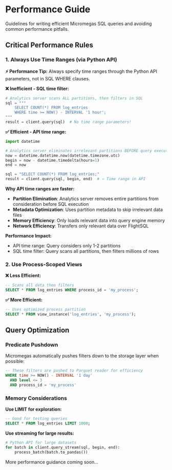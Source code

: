 # Performance Guide

Guidelines for writing efficient Micromegas SQL queries and avoiding common performance pitfalls.

## Critical Performance Rules

### 1. Always Use Time Ranges (via Python API)

**⚡ Performance Tip:** Always specify time ranges through the Python API parameters, not in SQL WHERE clauses.

**❌ Inefficient - SQL time filter:**
```python
# Analytics server scans ALL partitions, then filters in SQL
sql = """
    SELECT COUNT(*) FROM log_entries 
    WHERE time >= NOW() - INTERVAL '1 hour';
"""
result = client.query(sql)  # No time range parameters!
```

**✅ Efficient - API time range:**
```python
import datetime

# Analytics server eliminates irrelevant partitions BEFORE query execution
now = datetime.datetime.now(datetime.timezone.utc)
begin = now - datetime.timedelta(hours=1)
end = now

sql = "SELECT COUNT(*) FROM log_entries;"
result = client.query(sql, begin, end)  # ⭐ Time range in API
```

**Why API time ranges are faster:**
- **Partition Elimination**: Analytics server removes entire partitions from consideration before SQL execution
- **Metadata Optimization**: Uses partition metadata to skip irrelevant data files  
- **Memory Efficiency**: Only loads relevant data into query engine memory
- **Network Efficiency**: Transfers only relevant data over FlightSQL

**Performance Impact:**
- API time range: Query considers only 1-2 partitions
- SQL time filter: Query scans all partitions, then filters millions of rows

### 2. Use Process-Scoped Views

**❌ Less Efficient:**
```sql
-- Scans all data then filters
SELECT * FROM log_entries WHERE process_id = 'my_process';
```

**✅ More Efficient:**
```sql
-- Uses optimized process partition
SELECT * FROM view_instance('log_entries', 'my_process');
```

## Query Optimization

### Predicate Pushdown
Micromegas automatically pushes filters down to the storage layer when possible:

```sql
-- These filters are pushed to Parquet reader for efficiency
WHERE time >= NOW() - INTERVAL '1 day'
  AND level <= 3
  AND process_id = 'my_process'
```

### Memory Considerations

**Use LIMIT for exploration:**
```sql
-- Good for testing queries
SELECT * FROM log_entries LIMIT 1000;
```

**Use streaming for large results:**
```python
# Python API for large datasets
for batch in client.query_stream(sql, begin, end):
    process_batch(batch.to_pandas())
```

More performance guidance coming soon...
